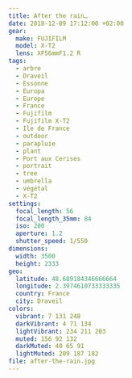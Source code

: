 ```yaml
---
title: After the rain…
date: 2018-12-09 17:12:00 +02:00
gear:
  make: FUJIFILM
  model: X-T2
  lens: XF56mmF1.2 R
tags:
  - arbre
  - Draveil
  - Essonne
  - Europa
  - Europe
  - France
  - Fujifilm
  - Fujifilm X-T2
  - Ile de France
  - outdoor
  - parapluie
  - plant
  - Port aux Cerises
  - portrait
  - tree
  - umbrella
  - végétal
  - X-T2
settings:
  focal_length: 56
  focal_length_35mm: 84
  iso: 200
  aperture: 1.2
  shutter_speed: 1/550
dimensions:
  width: 3500
  height: 2333
geo:
  latitude: 48.689184346666664
  longitude: 2.3974610733333335
  country: France
  city: Draveil
colors:
  vibrant: 7 131 248
  darkVibrant: 4 71 134
  lightVibrant: 234 211 203
  muted: 156 92 132
  darkMuted: 40 65 91
  lightMuted: 209 187 182
file: after-the-rain.jpg
---
```



